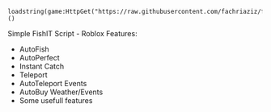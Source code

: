 <pre><code>loadstring(game:HttpGet("https://raw.githubusercontent.com/fachriaziz/fishit/main/hz_fishit.lua"))()</code></pre>

Simple FishIT Script - Roblox
Features:
- AutoFish
- AutoPerfect
- Instant Catch
- Teleport
- AutoTeleport Events
- AutoBuy Weather/Events
- Some usefull features
